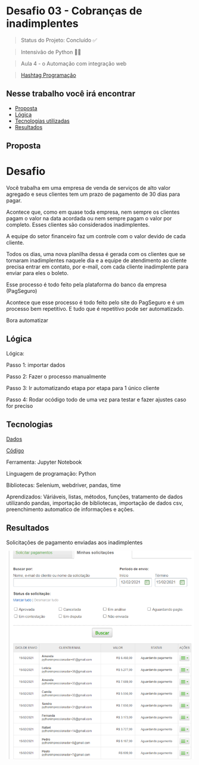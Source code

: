 # Desafio 03 -  Cobranças de inadimplentes   


> Status do Projeto: Concluído ✅

> Intensivão de Python 👨‍🏫

> Aula 4 - o	Automação com integração web

> [Hashtag Programação](https://www.youtube.com/channel/UCafFexaRoRylOKdzGBU6Pgg)

## Nesse trabalho você irá encontrar 

- [Proposta](#proposta)
- [Lógica](#lógica)
- [Tecnologias utilizadas](#tecnologias)
- [Resultados](#resultados)

## Proposta

# Desafio

Você trabalha em uma empresa de venda de serviços de alto valor agregado e seus clientes tem um prazo de pagamento de 30 dias para pagar.

Acontece que, como em quase toda empresa, nem sempre os clientes pagam o valor na data acordada ou nem sempre pagam o valor por completo. Esses clientes são considerados inadimplentes.

A equipe do setor financeiro faz um controle com o valor devido de cada cliente.

Todos os dias, uma nova planilha dessa é gerada com os clientes que se tornaram inadimplentes naquele dia e a equipe de atendimento ao cliente precisa entrar em contato, por e-mail, com cada cliente inadimplente para enviar para eles o boleto.

Esse processo é todo feito pela plataforma do banco da empresa (PagSeguro)

Acontece que esse processo é todo feito pelo site do PagSeguro e é um processo bem repetitivo. E tudo que é repetitivo pode ser automatizado.

Bora automatizar

## Lógica

Lógica:

Passo 1: importar dados

Passo 2: Fazer o processo manualmente

Passo 3: Ir automatizando etapa por etapa para 1 único cliente

Passo 4: Rodar ocódigo todo de uma vez para testar e fazer ajustes caso for preciso
## Tecnologias

[Dados](https://github.com/GabrieleGVieira/Desafio04-Intensivo-Python/blob/main/docs/Clientes%20Pagamento.xlsx)

[Código](https://github.com/GabrieleGVieira/Desafio04-Intensivo-Python/blob/main/docs/Desafio4%20-%20Intensivo%20Python.ipynb)

Ferramenta: Jupyter Notebook

Linguagem de programação: Python

Bibliotecas: Selenium, webdriver, pandas, time

Aprendizados: Váriáveis, listas, métodos, funções, tratamento de dados utilizando pandas, importação de bibliotecas, importação de dados csv, preenchimento automatico de informações e ações.

## Resultados

Solicitações de pagamento enviadas aos inadimplentes

![alt text](https://github.com/GabrieleGVieira/Desafio04-Intensivo-Python/blob/main/docs/Sem%20t%C3%ADtulo.png)
